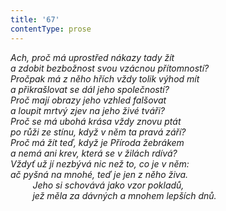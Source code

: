 ```yaml
---
title: '67'
contentType: prose
---
```


<section>

_Ach, proč má uprostřed nákazy tady žít  
a zdobit bezbožnost svou vzácnou přítomností?  
Pročpak má z něho hřích vždy tolik výhod mít  
a přikrašlovat se dál jeho společností?  
Proč mají obrazy jeho vzhled falšovat  
a loupit mrtvý zjev na jeho živé tváři?  
Proč se má ubohá krása vždy znovu ptát  
po růži ze stínu, když v něm ta pravá září?  
Proč má žít teď, když je Příroda žebrákem  
a nemá ani krev, která se v žilách rdívá?  
Vždyť už jí nezbývá nic než to, co je v něm:  
ač pyšná na mnohé, teď je jen z něho živa.  
         Jeho si schovává jako vzor pokladů,  
         jež měla za dávných a mnohem lepších dnů._

</section>
